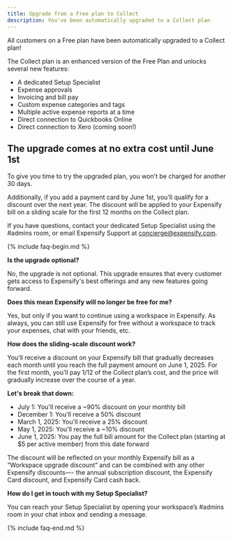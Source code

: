 ```yaml
---
title: Upgrade from a Free plan to Collect
description: You've been automatically upgraded to a Collect plan
---
```

<div id="new-expensify" markdown="1">

All customers on a Free plan have been automatically upgraded to a Collect plan!

The Collect plan is an enhanced version of the Free Plan and unlocks several new features: 
- A dedicated Setup Specialist
- Expense approvals
- Invoicing and bill pay
- Custom expense categories and tags
- Multiple active expense reports at a time
- Direct connection to Quickbooks Online
- Direct connection to Xero (coming soon!)

## The upgrade comes at no extra cost until June 1st
To give you time to try the upgraded plan, you won't be charged for another 30 days. 

Additionally, if you add a payment card by June 1st, you’ll qualify for a discount over the next year. The discount will be applied to your Expensify bill on a sliding scale for the first 12 months on the Collect plan.  

If you have questions, contact your dedicated Setup Specialist using the #admins room, or email Expensify Support at concierge@expensify.com.

{% include faq-begin.md %}

**Is the upgrade optional?**

No, the upgrade is not optional. This upgrade ensures that every customer gets access to Expensify's best offerings and any new features going forward. 

**Does this mean Expensify will no longer be free for me?** 

Yes, but only if you want to continue using a workspace in Expensify. As always, you can still use Expensify for free without a workspace to track your expenses, chat with your friends, etc.

**How does the sliding-scale discount work?**

You’ll receive a discount on your Expensify bill that gradually decreases each month until you reach the full payment amount on June 1, 2025. For the first month, you’ll pay 1/12 of the Collect plan’s cost, and the price will gradually increase over the course of a year. 

**Let's break that down:**
- July 1: You'll receive a ~90% discount on your monthly bill
- December 1: You'll receive a 50% discount
- March 1, 2025: You'll receive a 25% discount
- May 1, 2025: You'll receive a ~10% discount
- June 1, 2025: You pay the full bill amount for the Collect plan (starting at $5 per active member) from this date forward

The discount will be reflected on your monthly Expensify bill as a “Workspace upgrade discount” and can be combined with any other Expensify discounts—- the annual subscription discount, the Expensify Card discount, and Expensify Card cash back.

**How do I get in touch with my Setup Specialist?** 

You can reach your Setup Specialist by opening your workspace’s #admins room in your chat inbox and sending a message.

{% include faq-end.md %}

</div>
